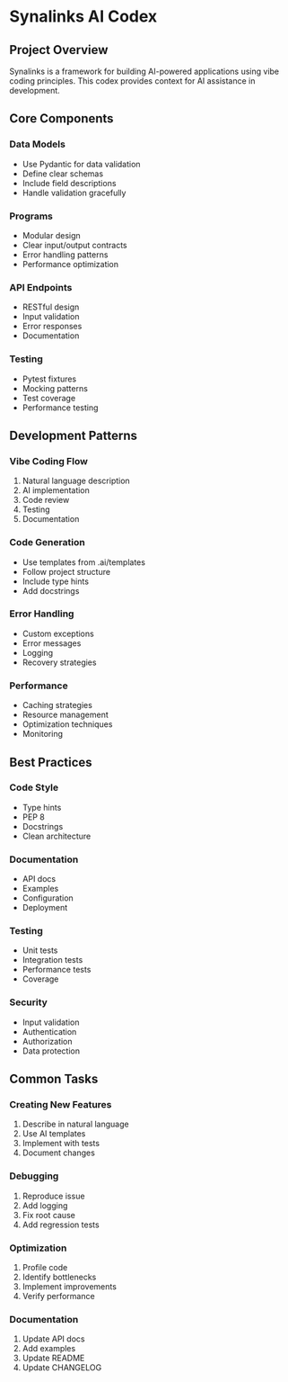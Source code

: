 # Synalinks AI Codex

## Project Overview
Synalinks is a framework for building AI-powered applications using vibe coding principles. This codex provides context for AI assistance in development.

## Core Components

### Data Models
- Use Pydantic for data validation
- Define clear schemas
- Include field descriptions
- Handle validation gracefully

### Programs
- Modular design
- Clear input/output contracts
- Error handling patterns
- Performance optimization

### API Endpoints
- RESTful design
- Input validation
- Error responses
- Documentation

### Testing
- Pytest fixtures
- Mocking patterns
- Test coverage
- Performance testing

## Development Patterns

### Vibe Coding Flow
1. Natural language description
2. AI implementation
3. Code review
4. Testing
5. Documentation

### Code Generation
- Use templates from .ai/templates
- Follow project structure
- Include type hints
- Add docstrings

### Error Handling
- Custom exceptions
- Error messages
- Logging
- Recovery strategies

### Performance
- Caching strategies
- Resource management
- Optimization techniques
- Monitoring

## Best Practices

### Code Style
- Type hints
- PEP 8
- Docstrings
- Clean architecture

### Documentation
- API docs
- Examples
- Configuration
- Deployment

### Testing
- Unit tests
- Integration tests
- Performance tests
- Coverage

### Security
- Input validation
- Authentication
- Authorization
- Data protection

## Common Tasks

### Creating New Features
1. Describe in natural language
2. Use AI templates
3. Implement with tests
4. Document changes

### Debugging
1. Reproduce issue
2. Add logging
3. Fix root cause
4. Add regression tests

### Optimization
1. Profile code
2. Identify bottlenecks
3. Implement improvements
4. Verify performance

### Documentation
1. Update API docs
2. Add examples
3. Update README
4. Update CHANGELOG 